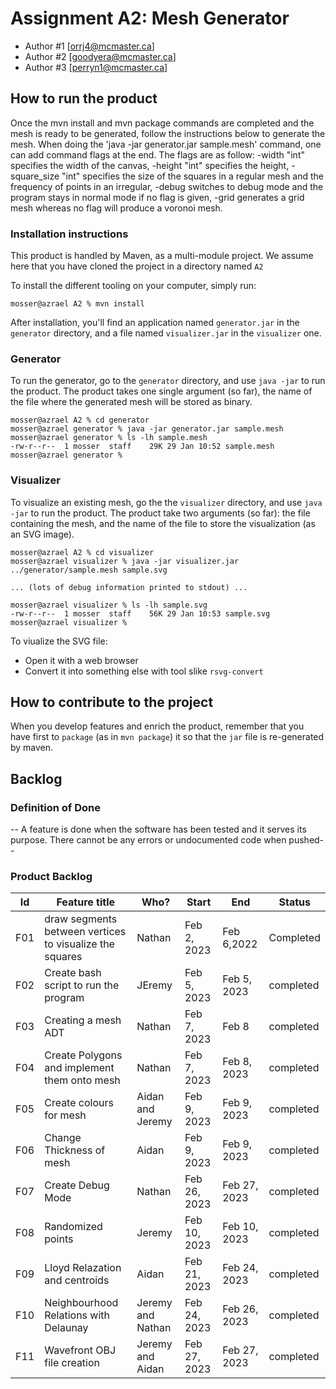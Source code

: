 # Assignment A2: Mesh Generator

  - Author #1 [orrj4@mcmaster.ca]
  - Author #2 [goodyera@mcmaster.ca]
  - Author #3 [perryn1@mcmaster.ca]

## How to run the product

Once the mvn install and mvn package commands are completed and the mesh is ready to be generated, follow the instructions below to generate the mesh.
When doing the 'java -jar generator.jar sample.mesh' command, one can add command flags at the end. The flags are as follow: -width "int" specifies the width of
the canvas, -height "int" specifies the height, -square_size "int" specifies the size of the squares in a regular mesh and the frequency of points in an irregular,
-debug switches to debug mode and the program stays in normal mode if no flag is given, -grid generates a grid mesh whereas no flag will produce a voronoi mesh.

### Installation instructions

This product is handled by Maven, as a multi-module project. We assume here that you have cloned the project in a directory named `A2`

To install the different tooling on your computer, simply run:

```
mosser@azrael A2 % mvn install
```

After installation, you'll find an application named `generator.jar` in the `generator` directory, and a file named `visualizer.jar` in the `visualizer` one. 

### Generator

To run the generator, go to the `generator` directory, and use `java -jar` to run the product. The product takes one single argument (so far), the name of the file where the generated mesh will be stored as binary.

```
mosser@azrael A2 % cd generator 
mosser@azrael generator % java -jar generator.jar sample.mesh
mosser@azrael generator % ls -lh sample.mesh
-rw-r--r--  1 mosser  staff    29K 29 Jan 10:52 sample.mesh
mosser@azrael generator % 
```

### Visualizer

To visualize an existing mesh, go the the `visualizer` directory, and use `java -jar` to run the product. The product take two arguments (so far): the file containing the mesh, and the name of the file to store the visualization (as an SVG image).

```
mosser@azrael A2 % cd visualizer 
mosser@azrael visualizer % java -jar visualizer.jar ../generator/sample.mesh sample.svg

... (lots of debug information printed to stdout) ...

mosser@azrael visualizer % ls -lh sample.svg
-rw-r--r--  1 mosser  staff    56K 29 Jan 10:53 sample.svg
mosser@azrael visualizer %
```
To viualize the SVG file:

  - Open it with a web browser
  - Convert it into something else with tool slike `rsvg-convert`

## How to contribute to the project

When you develop features and enrich the product, remember that you have first to `package` (as in `mvn package`) it so that the `jar` file is re-generated by maven.

## Backlog

### Definition of Done

-- A feature is done when the software has been tested and it serves its purpose. There cannot be any errors or undocumented code when pushed--

### Product Backlog

| Id | Feature title | Who? | Start | End | Status |
|:--:|---------------|------|-------|-----|--------|
|  F01 |draw	segments	between	vertices	to	visualize	the	squares|  Nathan    | Feb 2, 2023      |   Feb 6,2022  | Completed  |
|  F02 |Create bash script to run the program|  JEremy    | Feb 5, 2023      | Feb 5, 2023   | completed  |
|  F03 |Creating	a mesh	ADT|  Nathan    | Feb 7, 2023      | Feb 8   | completed  |
|  F04 |Create Polygons and implement them onto mesh |  Nathan    | Feb 7, 2023      | Feb 8, 2023   | completed  |
|  F05 |Create colours for mesh |  Aidan and Jeremy    | Feb 9, 2023      | Feb 9, 2023   | completed  |
|  F06 |Change Thickness of mesh |  Aidan   | Feb 9, 2023  | Feb 9, 2023   | completed  |
|  F07 |Create Debug Mode |  Nathan   | Feb 26, 2023  | Feb 27, 2023   | completed  |
|  F08 |Randomized points |  Jeremy   | Feb 10, 2023  | Feb 10, 2023   | completed  |
|  F09 |Lloyd Relazation and centroids |  Aidan   | Feb 21, 2023  | Feb 24, 2023   | completed  |
|  F10 | Neighbourhood Relations with Delaunay |  Jeremy and Nathan   | Feb 24, 2023  | Feb 26, 2023   | completed  |
|  F11 | Wavefront OBJ file creation |  Jeremy and Aidan   | Feb 27, 2023  | Feb 27, 2023   | completed  |

